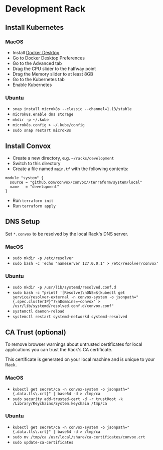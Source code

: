 # Development Rack

## Install Kubernetes

### MacOS

- Install [Docker Desktop](https://www.docker.com/products/docker-desktop)
- Go to Docker Desktop Preferences
- Go to the Advanced tab
- Drag the CPU slider to the halfway point
- Drag the Memory slider to at least 8GB
- Go to the Kubernetes tab
- Enable Kubernetes

### Ubuntu

- `snap install microk8s --classic --channel=1.13/stable`
- `microk8s.enable dns storage`
- `mkdir -p ~/.kube`
- `microk8s.config > ~/.kube/config`
- `sudo snap restart microk8s`

## Install Convox

- Create a new directory, e.g. `~/racks/development`
- Switch to this directory
- Create a file named `main.tf` with the following contents:

```
module "system" {
  source = "github.com/convox/convox//terraform/system/local"
  name   = "development"
}
```

- Run `terraform init`
- Run `terraform apply`

## DNS Setup

Set `*.convox` to be resolved by the local Rack's DNS server.

### MacOS

- `sudo mkdir -p /etc/resolver`
- `sudo bash -c 'echo "nameserver 127.0.0.1" > /etc/resolver/convox'`

### Ubuntu

- `sudo mkdir -p /usr/lib/systemd/resolved.conf.d`
- `sudo bash -c "printf '[Resolve]\nDNS=$(kubectl get service/resolver-external -n convox-system -o jsonpath="{.spec.clusterIP}")\nDomains=~convox' > /usr/lib/systemd/resolved.conf.d/convox.conf"`
- `systemctl daemon-reload`
- `systemctl restart systemd-networkd systemd-resolved`

## CA Trust (optional)

To remove browser warnings about untrusted certificates for local applications
you can trust the Rack's CA certificate.

This certificate is generated on your local machine and is unique to your Rack.

### MacOS

- `kubectl get secret/ca -n convox-system -o jsonpath="{.data.tls\.crt}" | base64 -d > /tmp/ca`
- `sudo security add-trusted-cert -d -r trustRoot -k /Library/Keychains/System.keychain /tmp/ca`

### Ubuntu

- `kubectl get secret/ca -n convox-system -o jsonpath="{.data.tls\.crt}" | base64 -d > /tmp/ca`
- `sudo mv /tmp/ca /usr/local/share/ca-certificates/convox.crt`
- `sudo update-ca-certificates`